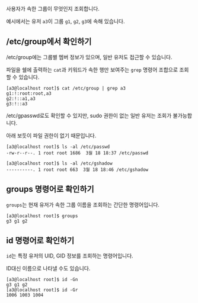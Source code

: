 사용자가 속한 그룹이 무엇인지 조회합니다.

예시에서는 유저 `a3`이 그룹 `g1`, `g2`, `g3`에 속해 있습니다.

## /etc/group에서 확인하기

/etc/group에는 그룹별 멤버 정보가 있으며, 일반 유저도 접근할 수 있습니다.

파일을 쉘에 출력하는 `cat`과 키워드가 속한 행만 보여주는 `grep` 명령어 조합으로 조회할 수 있습니다.

```console
[a3@localhost root]$ cat /etc/group | grep a3
g1:!:root:root,a3
g2:!::a1,a3
g3:!::a3
```

/etc/gpasswd로도 확인할 수 있지만, sudo 권한이 없는 일반 유저는 조회가 불가능합니다.

아래 보듯이 파일 권한이 없기 때문입니다.

```console
[a3@localhost root]$ ls -al /etc/passwd
-rw-r--r--. 1 root root 1686  3월 18 18:37 /etc/passwd

[a3@localhost root]$ ls -al /etc/gshadow
----------. 1 root root 663  3월 18 18:46 /etc/gshadow
```

## groups 명령어로 확인하기

`groups`는 현재 유저가 속한 그룹 이름을 조회하는 간단한 명령어입니다.

```console
[a3@localhost root]$ groups
g3 g1 g2
```

## id 명령어로 확인하기

`id`는 특정 유저의 UID, GID 정보를 조회하는 명령어입니다.

ID대신 이름으로 나타낼 수도 있습니다.

```console
[a3@localhost root]$ id -Gn
g3 g1 g2
[a3@localhost root]$ id -Gr
1006 1003 1004
```
